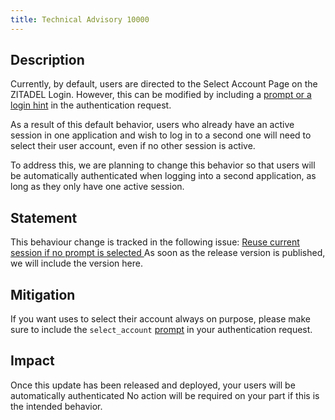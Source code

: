 ```yaml
---
title: Technical Advisory 10000
---
```


## Description

Currently, by default, users are directed to the Select Account Page on the ZITADEL Login. 
However, this can be modified by including a [prompt or a login hint](/docs/apis/openidoauth/endpoints#additional-parameters) in the authentication request.

As a result of this default behavior, users who already have an active session in one application and wish to log in to a second one will need to select their user account, even if no other session is active.

To address this, we are planning to change this behavior so that users will be automatically authenticated when logging into a second application, as long as they only have one active session.

## Statement

This behaviour change is tracked in the following issue: [Reuse current session if no prompt is selected ](https://github.com/zitadel/zitadel/issues/4841)
As soon as the release version is published, we will include the version here.

## Mitigation

If you want uses to select their account always on purpose, please make sure to include the `select_account` [prompt](/docs/apis/openidoauth/endpoints#additional-parameters) in your authentication request.

## Impact

Once this update has been released and deployed, your users will be automatically authenticated
No action will be required on your part if this is the intended behavior.
